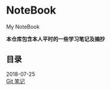 # NoteBook
My NoteBook

**本仓库包含本人平时的一些学习笔记及摘抄**

## 目录

2018-07-25  
[Git 笔记](https://github.com/ChanMenglin/NoteBook/blob/master/2018-07-25%20Git/Git%20笔记.md)

